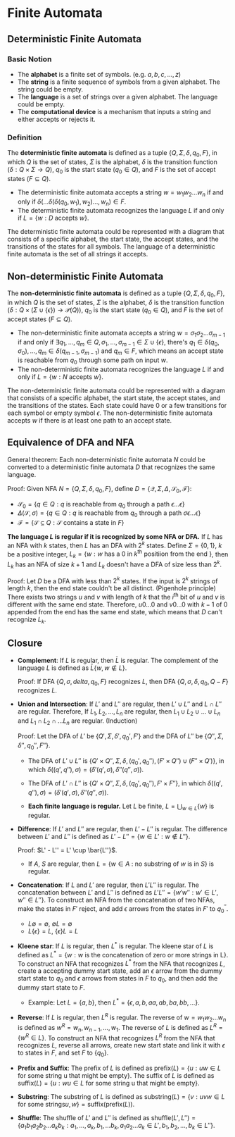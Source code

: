 # Finite Automata

## Deterministic Finite Automata

### Basic Notion

- The **alphabet** is a finite set of symbols. (e.g. ${ a, b, c, \dots, z }$)
- The **string** is a finite sequence of symbols from a given alphabet. The string could be empty.
- The **language** is a set of strings over a given alphabet. The language could be empty.
- The **computational device** is a mechanism that inputs a string and either accepts or rejects it.

### Definition

The **deterministic finite automata** is defined as a tuple $\{Q, \Sigma, \delta, q_0, F\}$, in which $Q$ is the set of states, $\Sigma$ is the alphabet, $\delta$ is the transition function ($\delta: Q \times \Sigma \rightarrow Q$), $q_0$ is the start state ($q_0 \in Q$), and $F$ is the set of accept states ($F \subseteq Q$).

- The deterministic finite automata accepts a string $w = w_1 w_2 \dots w_n$ if and only if $\delta(\dots \delta(\delta(q_0, w_1), w_2) \dots, w_n) \in F$.
- The deterministic finite automata recognizes the language $L$ if and only if $L = \{w: D \text{ accepts } w\}$.

The deterministic finite automata could be represented with a diagram that consists of a specific alphabet, the start state, the accept states, and the transitions of the states for all symbols. The language of a deterministic finite automata is the set of all strings it accepts.

## Non-deterministic Finite Automata

The **non-deterministic finite automata** is defined as a tuple $\{Q, \Sigma, \delta, q_0, F\}$, in which $Q$ is the set of states, $\Sigma$ is the alphabet, $\delta$ is the transition function ($\delta: Q \times ( \Sigma \cup \{\epsilon \} ) \rightarrow \mathcal{P}(Q)$), $q_0$ is the start state ($q_0 \in Q$), and $F$ is the set of accept states ($F \subseteq Q$).

- The non-deterministic finite automata accepts a string $w = \sigma_1 \sigma_2 \dots \sigma_{m - 1}$ if and only if $\exists q_1, \dots, q_m \in Q, \sigma_1, \dots, \sigma_{m - 1} \in \Sigma \cup \{ \epsilon \}$, there's $q_1 \in \delta(q_0, \sigma_0), \dots, q_m \in \delta(q_{m - 1}, \sigma_{m - 1})$ and $q_{m} \in F$, which means an accept state is reachable from $q_0$ through some path on input $w$.
- The non-deterministic finite automata recognizes the language $L$ if and only if $L = \{w: N \text{ accepts } w\}$.

The non-deterministic finite automata could be represented with a diagram that consists of a specific alphabet, the start state, the accept states, and the transitions of the states. Each state could have $0$ or a few transitions for each symbol or empty symbol $\epsilon$. The non-deterministic finite automata accepts $w$ if there is at least one path to an accept state.

## Equivalence of DFA and NFA

General theorem: Each non-deterministic finite automata $N$ could be converted to a deterministic finite automata $D$ that recognizes the same language.

Proof: Given NFA $N = \{Q, \Sigma, \delta, q_0, F\}$, define $D = \{\mathcal{Q}, \Sigma, \Delta, \mathcal{S}_0, \mathcal{F}\}$:

- $\mathcal{S}_0 = \{ q \in Q: q \text{ is reachable from } q_0 \text{ through a path } \epsilon \dots \epsilon \}$
- $\Delta (\mathcal{S}, \sigma) = \{ q \in Q: q \text{ is reachable from } q_0 \text{ through a path } \sigma \epsilon \dots \epsilon \}$
- $\mathcal{F} = \{ \mathcal{S} \subseteq Q: \mathcal{S} \text{ contains a state in } F \}$

**The language $L$ is regular if it is recognized by some NFA or DFA.** If $L$ has an NFA with $k$ states, then $L$ has an DFA with $2^k$ states. Define $\Sigma = \{0, 1\}$, $k$ be a positive integer, $L_k = \{w: w \text{ has a } 0 \text{ in } k^{\text{th}} \text{ positiion from the end }\}$, then $L_k$ has an NFA of size $k + 1$ and $L_k$ doesn't have a DFA of size less than $2^k$.

Proof: Let $D$ be a DFA with less than $2^k$ states. If the input is $2^k$ strings of length $k$, then the end state couldn't be all distinct. (Pigenhole principle) There exists two strings $u$ and $v$ with length of $k$ that the $i^\text{th}$ bit of $u$ and $v$ is different with the same end state. Therefore, $u0\dots0$ and $v0\dots0$ with $k - 1$ of $0$ appended from the end has the same end state, which means that $D$ can't recognize $L_k$.

## Closure

- **Complement**: If $L$ is regular, then $\bar{L}$ is regular. The complement of the language $L$ is defined as $\bar{L} \{ w, w \not \in L \}$.

  Proof: If DFA $\{Q, \sigma, delta, q_0, F\}$ recognizes $L$, then DFA $\{Q, \sigma, \delta, q_0, Q - F\}$ recognizes $L$.

- **Union and Intersection**: If $L'$ and $L''$ are regular, then $L' \cup L''$ and $L \cap L''$ are regular. Therefore, If $L_1, L_2, \dots, L_n$ are regular, then $L_1 \cup L_2 \cup \dots \cup L_n$ and $L_1 \cap L_2 \cap \dots L_n$ are regular. (Induction)

  Proof: Let the DFA of $L'$ be $\{Q', \Sigma, \delta', q_0', F'\}$ and the DFA of $L''$ be $\{Q'', \Sigma, \delta'', q_0'', F''\}$.

  - The DFA of $L' \cup L''$ is $\{ Q' \times Q'', \Sigma, \delta, (q_0', q_0''), (F' \times Q'') \cup (F'' \times Q') \}$, in which $\delta((q', q''), \sigma) = (\delta'(q', \sigma), \delta''(q'', \sigma))$.

  - The DFA of $L' \cap L''$ is $\{ Q' \times Q'', \Sigma, \delta, (q_0', q_0''), F' \times F'' \}$, in which $\delta((q', q''), \sigma) = (\delta'(q', \sigma), \delta''(q'', \sigma))$.

  - **Each finite language is regular.** Let $L$ be finite, $L = \bigcup_{w \in L} \{w \}$ is regular.

- **Difference**: If $L'$ and $L''$ are regular, then $L' - L''$ is regular. The difference between $L'$ and $L''$ is defined as $L' - L'' = \{ w \in L': w \notin L'' \}$.

  Proof: $L' - L'' = L' \cup \bar{L''}$.

  - If $A$, $S$ are regular, then $L = \{ w \in A \text{ : no substring of } w \text{ is in } S \}$ is regular.

- **Concatenation**: If $L$ and $L'$ are regular, then $L'L''$ is regular. The concatenation between $L'$ and $L''$ is defined as $L'L'' = \{ w'w'': w' \in L', w'' \in L'' \}$. To construct an NFA from the concatenation of two NFAs, make the states in $F'$ reject, and add $\epsilon$ arrows from the states in $F'$ to $q_0^{''}$.
  - $L \emptyset = \emptyset$, $\emptyset L = \emptyset$
  - $L \{ \epsilon \} = L$, $\{ \epsilon \} L = L$

- **Kleene star**: If $L$ is regular, then $L^*$ is regular. The kleene star of $L$ is defined as $L^* = \{ w: w \text{ is the concatenation of zero or more strings in L} \}$. To construct an NFA that recognizes $L^*$ from the NFA that recognizes $L$, create a accepting dummy start state, add an $\epsilon$ arrow from the dummy start state to $q_0$ and $\epsilon$ arrows from states in $F$ to $q_0$, and then add the dummy start state to $F$.
  - Example: Let $L = \{ a, b \}$, then $L^* = \{ \epsilon, a, b, aa, ab, ba, bb, \dots \}$.

- **Reverse**: If $L$ is regular, then $L^R$ is regular. The reverse of $w = w_1 w_2 \dots w_n$ is defined as $w^R = w_n, w_{n - 1}, \dots, w_1$. The reverse of $L$ is defined as $L^R = \{ w^R \in L \}$. To construct an NFA that recognizes $L^R$ from the NFA that recognizes $L$, reverse all arrows, create new start state and link it with $\epsilon$ to states in $F$, and set $F$ to $\{ q_0 \}$.

- **Prefix and Suffix**: The prefix of $L$ is defined as $\text{prefix}(L) = \{ u: uw \in L \text{ for some string u that might be empty} \}$. The suffix of $L$ is defined as $\text{suffix}(L) = \{ u: wu \in L \text{ for some string u that might be empty} \}$.

- **Substring**: The substring of $L$ is defined as $\text{substring}(L) = \{ v: uvw \in L \text{ for some strings} u, w \} = \text{suffix}(\text{prefix}(L))$.

- **Shuffle**: The shuffle of $L'$ and $L''$ is defined as $\text{shuffle}(L', L'') = \{ a_1 b_1 a_2 b_2 \dots a_k b_k: a_1, \dots, a_k, b_1, \dots b_k, a_1 a_2 \dots a_k \in L', b_1, b_2, \dots, b_k \in L'' \}$.
